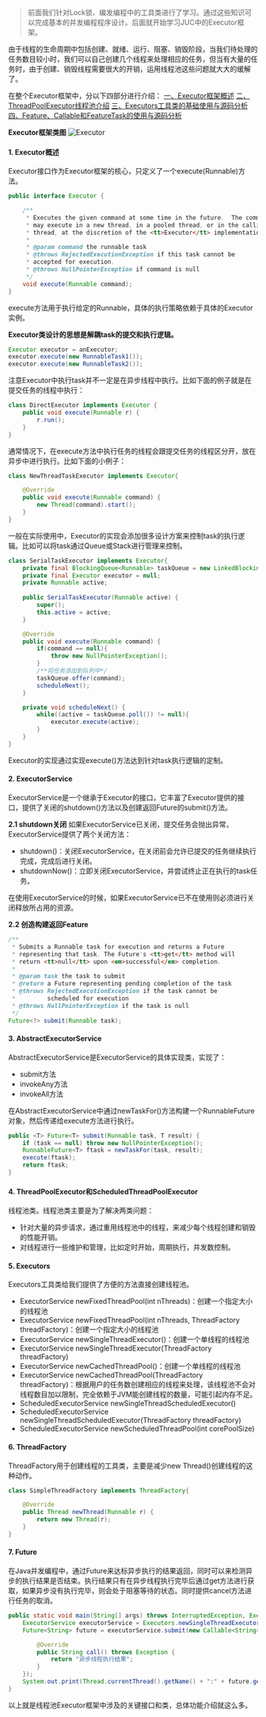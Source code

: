 >前面我们针对Lock锁、编发编程中的工具类进行了学习。通过这些知识可以完成基本的并发编程程序设计。后面就开始学习JUC中的Executor框架。

由于线程的生命周期中包括创建、就绪、运行、阻塞、销毁阶段，当我们待处理的任务数目较小时，我们可以自己创建几个线程来处理相应的任务，但当有大量的任务时，由于创建、销毁线程需要很大的开销，运用线程池这些问题就大大的缓解了。

在整个Executor框架中，分以下四部分进行介绍：
[一、Executor框架概述]()
[二、ThreadPoolExecutor线程池介绍]()
[三、Executors工具类的基础使用与源码分析]()
[四、Feature、Callable和FeatureTask的使用与源码分析]()

**Executor框架类图**
![Executor](https://github.com/dengshiwei/work-summary/blob/master/work-blog/Java%E5%9F%BA%E7%A1%80%E7%9F%A5%E8%AF%86/Java%E5%B9%B6%E5%8F%91%E7%BC%96%E7%A8%8B/screenshot/Executor%E7%B1%BB%E5%9B%BE%E6%A1%86%E6%9E%B6.png)

#### 1. Executor概述
Executor接口作为Executor框架的核心，只定义了一个execute(Runnable)方法。
```java
public interface Executor {

    /**
     * Executes the given command at some time in the future.  The command
     * may execute in a new thread, in a pooled thread, or in the calling
     * thread, at the discretion of the <tt>Executor</tt> implementation.
     *
     * @param command the runnable task
     * @throws RejectedExecutionException if this task cannot be
     * accepted for execution.
     * @throws NullPointerException if command is null
     */
    void execute(Runnable command);
}
```
execute方法用于执行给定的Runnable，具体的执行策略依赖于具体的Executor实例。

**Executor类设计的思想是解耦task的提交和执行逻辑。**
```java
Executor executor = anExecutor;
executor.execute(new RunnableTask1());
executor.execute(new RunnableTask2());
```
注意Executor中执行task并不一定是在异步线程中执行。比如下面的例子就是在提交任务的线程中执行：
```java
class DirectExecutor implements Executor {
    public void execute(Runnable r) {
        r.run();
    }
}
```
通常情况下，在execute方法中执行任务的线程会跟提交任务的线程区分开，放在异步中进行执行。比如下面的小例子：
```java
class NewThreadTaskExecutor implements Executor{

	@Override
	public void execute(Runnable command) {
		new Thread(command).start();
	}
}
```
一般在实际使用中，Executor的实现会添加很多设计方案来控制task的执行逻辑。比如可以将task通过Queue或Stack进行管理来控制。
```java
class SerialTaskExecutor implements Executor{
	private final BlockingQueue<Runnable> taskQueue = new LinkedBlockingDeque<>();
	private final Executor executor = null;
	private Runnable active;
	
	public SerialTaskExecutor(Runnable active) {
		super();
		this.active = active;
	}

	@Override
	public void execute(Runnable command) {
		if(command == null){
			throw new NullPointerException();
		}
		/**将任务添加到队列中*/
		taskQueue.offer(command);
		scheduleNext();
	}

	private void scheduleNext() {
		while((active = taskQueue.poll()) != null){
			executor.execute(active);
		}
	}
}
```
Executor的实现通过实现execute()方法达到针对task执行逻辑的定制。

#### 2. ExecutorService
ExecutorService是一个继承于Executor的接口，它丰富了Executor提供的接口，提供了关闭的shutdown()方法以及创建返回Future的submit()方法。

**2.1 shutdown关闭**
如果ExecutorService已关闭，提交任务会抛出异常，ExecutorService提供了两个关闭方法：
- shutdown()：关闭ExecutorService，在关闭前会允许已提交的任务继续执行完成，完成后进行关闭。
- shutdownNow()：立即关闭ExecutorService，并尝试终止正在执行的task任务。

在使用ExecutorService的时候，如果ExecutorService已不在使用则必须进行关闭释放所占用的资源。

**2.2 创造构建返回Feature**
```java
/**
 * Submits a Runnable task for execution and returns a Future
 * representing that task. The Future's <tt>get</tt> method will
 * return <tt>null</tt> upon <em>successful</em> completion.
 *
 * @param task the task to submit
 * @return a Future representing pending completion of the task
 * @throws RejectedExecutionException if the task cannot be
 *         scheduled for execution
 * @throws NullPointerException if the task is null
 */
Future<?> submit(Runnable task);
```

#### 3. AbstractExecutorService
AbstractExecutorService是ExecutorService的具体实现类，实现了：
- submit方法
- invokeAny方法
- invokeAll方法

在AbstractExecutorService中通过newTaskFor()方法构建一个RunnableFuture对象，然后传递给execute方法进行执行。
```java
public <T> Future<T> submit(Runnable task, T result) {
    if (task == null) throw new NullPointerException();
    RunnableFuture<T> ftask = newTaskFor(task, result);
    execute(ftask);
    return ftask;
}
```

#### 4. ThreadPoolExecutor和ScheduledThreadPoolExecutor
线程池类。线程池类主要是为了解决两类问题：
- 针对大量的异步请求，通过重用线程池中的线程，来减少每个线程创建和销毁的性能开销。
- 对线程进行一些维护和管理，比如定时开始，周期执行，并发数控制。

#### 5. Executors
Executors工具类给我们提供了方便的方法直接创建线程池。
- ExecutorService newFixedThreadPool(int nThreads)：创建一个指定大小的线程池
- ExecutorService newFixedThreadPool(int nThreads, ThreadFactory threadFactory)：创建一个指定大小的线程池
- ExecutorService newSingleThreadExecutor()：创建一个单线程的线程池
- ExecutorService newSingleThreadExecutor(ThreadFactory threadFactory)
- ExecutorService newCachedThreadPool()：创建一个单线程的线程池
- ExecutorService newCachedThreadPool(ThreadFactory threadFactory)：根据用户的任务数创建相应的线程来处理，该线程池不会对线程数目加以限制，完全依赖于JVM能创建线程的数量，可能引起内存不足。
- ScheduledExecutorService newSingleThreadScheduledExecutor()
- ScheduledExecutorService newSingleThreadScheduledExecutor(ThreadFactory threadFactory)
- ScheduledExecutorService newScheduledThreadPool(int corePoolSize)

#### 6. ThreadFactory
ThreadFactory用于创建线程的工具类，主要是减少new Thread()创建线程的这种动作。
```java
class SimpleThreadFactory implements ThreadFactory{

	@Override
	public Thread newThread(Runnable r) {
		return new Thread(r);
	}
}
```

#### 7. Future
在Java并发编程中，通过Future来达标异步执行的结果返回，同时可以来检测异步的执行结果是否结束。执行结果只有在异步线程执行完毕后通过get方法进行获取，如果异步没有执行完毕，则会处于阻塞等待的状态。同时提供cancel方法进行任务的取消。
```java
public static void main(String[] args) throws InterruptedException, ExecutionException {
    ExecutorService executorService = Executors.newSingleThreadExecutor();
    Future<String> future = executorService.submit(new Callable<String>() {

        @Override
        public String call() throws Exception {
            return "异步线程执行结果";
        }
    });
    System.out.print(Thread.currentThread().getName() + ":" + future.get().toString());
}
```

以上就是线程池Executor框架中涉及的关键接口和类，总体功能介绍就这么多。

